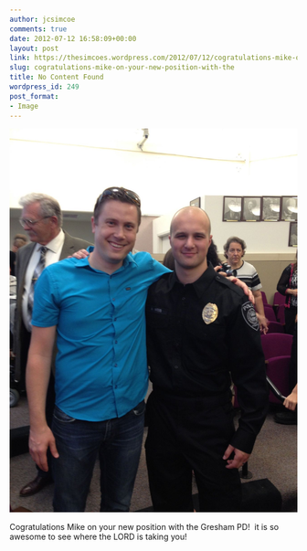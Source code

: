 ```yaml
---
author: jcsimcoe
comments: true
date: 2012-07-12 16:58:09+00:00
layout: post
link: https://thesimcoes.wordpress.com/2012/07/12/cogratulations-mike-on-your-new-position-with-the/
slug: cogratulations-mike-on-your-new-position-with-the
title: No Content Found
wordpress_id: 249
post_format:
- Image
---
```


![](/public/assets/tumblr_m724gx5ph91qbwpqvo1_1280.jpg)

Cogratulations Mike on your new position with the Gresham PD!  it is so awesome to see where the LORD is taking you!
